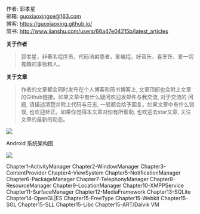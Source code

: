 作者: 郭孝星 <br/>
邮箱: guoxiaoxingse@163.com <br/>
博客: https://guoxiaoxing.github.io/<br/>
简书: http://www.jianshu.com/users/66a47e04215b/latest_articles<br/>

**关于作者**

>郭孝星，非著名程序员，代码洁癖患者，爱编程，好音乐，喜烹饪，爱一切有趣的事物和人。

**关于文章**

>作者的文章都会同时发布在个人博客和简书博客上, 文章顶部也会附上文章的Github链接。如果文章中有什么疑问欢迎发邮件与我交流, 对于交流的
问题, 请描述清楚并附上代码与日志, 一般都会给予回复。如果文章中有什么错误, 也欢迎斧正。如果你觉得本文章对你有所帮助, 也欢迎去star文章,
关注文章的最新的动态。

<img src="https://github.com/guoxiaoxing/android-framework-source-code-analysis/raw/master/art/android_7_nougat.jpg"/>

Android 系统架构图

<img src="https://github.com/guoxiaoxing/android-framework-source-code-analysis/raw/master/art/android_system_architecture.jpg"/>

Chapter1-ActivityManager
Chapter2-WindowManager
Chapter3-ContentProvider
Chapter4-ViewSystem
Chapter5-NotificationManager
Chapter6-PackageManager
Chapter7-TelephonyManager
Chapter8-ResourceManager
Chapter9-LocationManager
Chapter10-XMPPService
Chapter11-SurfaceManager
Chapter12-MediaFramework
Chapter13-SQLite
Chapter14-OpenGL|ES
Chapter15-FreeType
Chapter15-Webkit
Chapter15-SGL
Chapter15-SLL
Chapter15-Libc
Chapter15-ART/Dalvik VM

